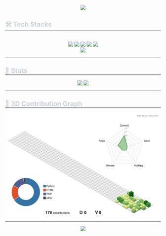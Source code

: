 <div align="center">
  <img src="https://capsule-render.vercel.app/api?type=waving&color=auto&height=180&text=Hi!%20I,m%20Hyeonwoo~&animation=scaleIn&fontColor=066539&fontSize=50" />
</div>

<div style="text-align: left;"> 
  <h2 style="border-bottom: 1px solid #21262d; color: #c9d1d9;"> 🛠️ Tech Stacks </h2><br>
</div>
<div align="center">
  <img src="https://img.shields.io/badge/Python-3776AB?style=for-the-badge&logo=Python&logoColor=white" />
  <img src="https://img.shields.io/badge/HTML-E34F26?style=for-the-badge&logo=HTML5&logoColor=white" />
  <img src="https://img.shields.io/badge/CSS-1572B6?style=for-the-badge&logo=CSS3&logoColor=white" />
  <img src="https://img.shields.io/badge/Github-181717?style=for-the-badge&logo=Github&logoColor=white" />
  <img src="https://img.shields.io/badge/Docker-2496ED?style=for-the-badge&logo=Docker&logoColor=white" />
  <br />
  <img src="https://img.shields.io/badge/Notion-000000?style=for-the-badge&logo=Notion&logoColor=white" />
</div>

---

<div style="text-align: left;"> 
  <h2 style="border-bottom: 1px solid #21262d; color: #c9d1d9;"> 🏅 Stats </h2>
</div>
<div align="center">
  <img src="https://github-readme-stats.vercel.app/api?username=gould7789&bg_color=60,c2c2d6,00000000&title_color=000000&text_color=000000" />
  <img src="https://github-readme-stats.vercel.app/api/top-langs/?username=gould7789&layout=compact&bg_color=60,c2c2d6,00000000&title_color=000000&text_color=000000" />
</div>

---

<div style="text-align: left;"> 
  <h2 style="border-bottom: 1px solid #21262d; color: #c9d1d9;"> 🌿 3D Contribution Graph </h2>
</div>
<div align="center">
  <img src="https://raw.githubusercontent.com/gould7789/gould7789/main/profile-3d-contrib/profile-green-animate.svg" />
</div>

---

<div align="center">
  <img src="https://github-readme-streak-stats.herokuapp.com/?user=gould7789&theme=tokyonight&hide_border=true" />
</div>

